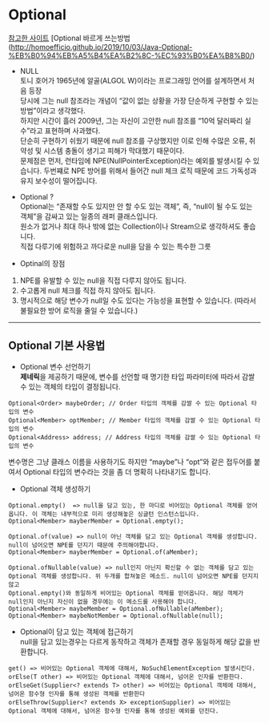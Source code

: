 # Optional
[참고한 사이트](https://www.daleseo.com/java8-optional-before/)
[Optional 바르게 쓰는방법(http://homoefficio.github.io/2019/10/03/Java-Optional-%EB%B0%94%EB%A5%B4%EA%B2%8C-%EC%93%B0%EA%B8%B0/)

* NULL   
토니 호어가 1965년에 알골(ALGOL W)이라는 프로그래밍 언어를 설계하면서 처음 등장   
당시에 그는 null 참조라는 개념이 “값이 없는 상황을 가장 단순하게 구현할 수 있는 방법”이라고 생각했다.   
하지만 시간이 흘러 2009년, 그는 자신이 고안한 null 참조를 “10억 달러짜리 실수”라고 표현하며 사과했다.   
단순히 구현하기 쉬웠기 때문에 null 참조를 구상했지만 이로 인해 수많은 오류, 취약성 및 시스템 충돌이 생기고 피해가 막대했기 때문이다.   
문제점은 먼저, 런타임에 NPE(NullPointerException)라는 예외를 발생시킬 수 있습니다. 두번쨰로 NPE 방어를 위해서 들어간 null 체크 로직 때문에 코드 가독성과 유지 보수성이 떨어집니다.   

* Optional ?   
Optional는 “존재할 수도 있지만 안 할 수도 있는 객체”, 즉, “null이 될 수도 있는 객체”을 감싸고 있는 일종의 래퍼 클래스입니다.    
원소가 없거나 최대 하나 밖에 없는 Collection이나 Stream으로 생각하셔도 좋습니다.   
직접 다루기에 위험하고 까다로운 null을 담을 수 있는 특수한 그릇

* Optinal의 장점
1. NPE를 유발할 수 있는 null을 직접 다루지 않아도 됩니다.
2. 수고롭게 null 체크를 직접 하지 않아도 됩니다.
3. 명시적으로 해당 변수가 null일 수도 있다는 가능성을 표현할 수 있습니다. (따라서 불필요한 방어 로직을 줄일 수 있습니다.)

---

## Optional 기본 사용법

* Optional 변수 선언하기   
<b>제네릭</b>을 제공하기 때문에, 변수를 선언할 때 명기한 타입 파라미터에 따라서 감쌀 수 있는 객체의 타입이 결정됩니다.   
~~~
Optional<Order> maybeOrder; // Order 타입의 객체를 감쌀 수 있는 Optional 타입의 변수   
Optional<Member> optMember; // Member 타입의 객체를 감쌀 수 있는 Optional 타입의 변수   
Optional<Address> address; // Address 타입의 객체를 감쌀 수 있는 Optional 타입의 변수   
~~~
변수명은 그냥 클래스 이름을 사용하기도 하지만 “maybe”나 “opt”와 같은 접두어를 붙여서 Optional 타입의 변수라는 것을 좀 더 명확히 나타내기도 합니다.   

* Optional 객체 생성하기
```
Optional.empty()  => null을 담고 있는, 한 마디로 비어있는 Optional 객체를 얻어옵니다. 이 객체는 내부적으로 미리 생성해놓은 싱글턴 인스턴스입니다.   
Optional<Member> mayberMember = Optional.empty();   

Optional.of(value) => null이 아닌 객체를 담고 있는 Optional 객체를 생성합니다. null이 넘어오면 NPE를 던지기 때문에 주의해야합니다.
Optional<Member> mayberMember = Optional.of(aMember);

Optional.ofNullable(value) => null인지 아닌지 확신할 수 없는 객체를 담고 있는 Optional 객체를 생성합니다. 위 두개를 합쳐놓은 메소드. null이 넘어오면 NPE를 던지지 않고
Optional.empty()와 동일하게 비어있는 Optional 객체를 얻어옵니다. 해당 객체가 null인지 아닌지 자신이 없을 경우에는 이 메소드를 사용해야 합니다.
Optional<Member> maybeMember = Optional.ofNullable(aMember);
Optional<Member> maybeNotMember = Optional.ofNullable(null);

```

* Optional이 담고 있는 객체에 접근하기   
null을 담고 있는경우는 다르게 동작하고 객체가 존재할 경우 동일하게 해당 값을 반환합니다.   
~~~
get() => 비어있는 Optional 객체에 대해서, NoSuchElementException 발생시킨다.
orElse(T other) => 비어있는 Optional 객체에 대해서, 넘어온 인자를 반환한다.
orElseGet(Supplier<? extends T> other) => 비어있는 Optional 객체에 대해서, 넘어온 함수형 인자를 통해 생성된 객체를 반환한다
orElseThrow(Supplier<? extends X> exceptionSupplier) => 비어있는 Optional 객체에 대해서, 넘어온 함수형 인자를 통해 생성된 예외를 던진다.
~~~


  
   

